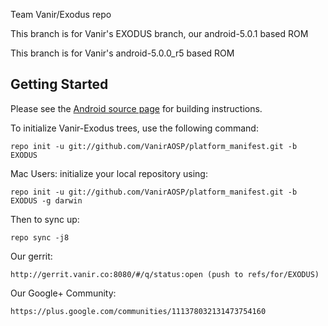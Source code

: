 Team Vanir/Exodus repo

This branch is for Vanir's EXODUS branch, our android-5.0.1 based ROM

This branch is for Vanir's android-5.0.0_r5 based ROM

Getting Started
---------------

Please see the [Android source page](http://source.android.com/source/index.html) for building instructions.

To initialize Vanir-Exodus trees, use the following command:

    repo init -u git://github.com/VanirAOSP/platform_manifest.git -b EXODUS

Mac Users: initialize your local repository using:

    repo init -u git://github.com/VanirAOSP/platform_manifest.git -b EXODUS -g darwin

Then to sync up:

    repo sync -j8
    
Our gerrit:

	http://gerrit.vanir.co:8080/#/q/status:open (push to refs/for/EXODUS)

Our Google+ Community:

	https://plus.google.com/communities/111378032131473754160
